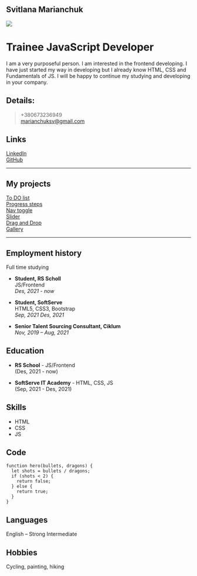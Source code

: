 
## Svitlana Marianchuk

![](https://i.postimg.cc/k4KTh9DW/foto.jpg)

# Trainee JavaScript Developer
I am a very purposeful person. I am interested in the frontend developing. I
have just started my way in developing but I already know HTML, CSS and
Fundamentals of JS. I will be happy to continue my studying and developing in
your company.

## Details:
   >+380673236949\
    marianchuksv@gmail.com

## Links
[LinkedIn](https://www.linkedin.com/in/svitlana-marianchuk-026165180/)\
[GitHub](https://github.com/Marianchuk)

***
## My projects
[To DO list](https://marianchuk.github.io/08-to-do-list/)\
[Progress steps](https://marianchuk.github.io/7-progress-steps/)\
[Nav toggle](https://marianchuk.github.io/06_mobile-nav-toggle/)\
[Slider](https://marianchuk.github.io/03_slider/)\
[Drag and Drop](https://marianchuk.github.io/02_drag_and_drop/)\
[Gallery](https://marianchuk.github.io/01_gallery_of_cards/)
***
## Employment history
Full time studying
 * **Student, RS Scholl**\
  JS/Frontend\
  *Des, 2021 - now*

 * **Student, SoftServe**\
  HTML5, CSS3, Bootstrap\
  *Sep, 2021 Des, 2021*
    
 * **Senior Talent Sourcing Consultant, Ciklum**\
  *Nov, 2019 – Aug, 2021*

## Education
 * **RS School** - JS/Frontend\
(Des, 2021 - now)
     
 * **SoftServe IT Academy** - HTML, CSS, JS\
(Sep, 2021 - Des, 2021)

## Skills
* HTML
* CSS
* JS

## Code
```
function hero(bullets, dragons) {
  let shots = bullets / dragons;
  if (shots < 2) {
    return false;
  } else {
    return true;
  }
}
```

## Languages
English – Strong Intermediate
## Hobbies
Cycling, painting, hiking